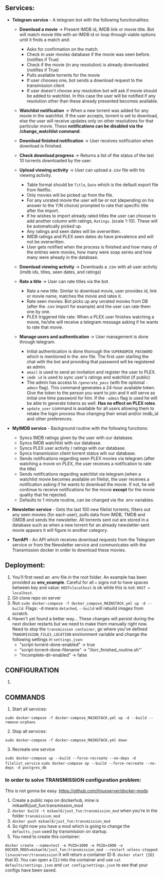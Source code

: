 ## Services:

- **Telegram service** - A telegram bot with the following functionalities:

    - **Download a movie** -> Present IMDB id, IMDB link or movie title.
        Bot will match movie title with an IMDB id or loop through viable options until 
    it finds a match and:
        - Asks for confirmation on the match.
        - Check in user movies database if the movie was seen before. (notifies if True)
        - Check if the movie (in any resolution) is already downloaded. (notifies if True)
        - Pulls available torrents for the movie
        - If user chooses one, bot sends a download request to the transmission client
        - If user doesn't choose any resolution bot will ask if movie should be added to 
      watchlist. In this case the user will be notified if any resolution other than these already
      presented becomes available.

    - **Watchlist notification** -> When a new torrent was added for any movie in the watchlist.
    If the user accepts, torrent is set to download, else the user will receive updates only on other
    resolutions for that particular movie. These **notifications can be disabled via the /change_watchlist
      command**.

    - **Download finished notification** -> User receives notification when download is finished.

    - **Check download progress** -> Returns a list of the status of the last 10 torrents downloaded
        by the user.

    - **Upload viewing activity** -> User can upload a .csv file with his viewing activity. 
      - Table format should be `Title`, `Date` which is the default export file from Netflix. 
      - Only movies will be picked 
    up from the file. 
      - For any unrated movie the user will be or not (depending on his answer to the Y/N choice) prompted 
    to rate that specific title after the import. 
      - If he wishes to import already rated titles the user can 
    choose to add another column with ratings, `Ratings`. (scale 1-10). These will be automatically picked up. 
      - Any ratings and seen dates will be overwritten. 
      - IMDB ratings and PLEX seen dates do have prevalence and will
    not be overwritten.
      - User gets notified when the process is finished and how many of the entries were movies, how many
    were soap series and how many were already in the database.
    
    - **Download viewing activity** -> Downloads a .csv with all user activity (imdb ids, titles, seen dates,
      and ratings)
    
    - **Rate a title** -> User can rate titles via the 
      bot.
        - Rate a new title: Similar to download movie, user provides id, link or movie name, matches
    the movie and rates it.
        - Rate seen movies: Bot picks up any unrated movies from DB (after the .csv import for example)
    and the user can rate them one by one.
        - PLEX triggered title rate: When a PLEX user finishes watching a movie, he/she will receive a
    telegram message asking if he wants to rate that movie.
        
    - **Manage users and authentication** -> User management is done through 
      telegram.
      - Initial authentication is done thorough the `SUPERADMIN_PASSWORD` which is mentioned in the
  .env file. The first user starting the chat with the bot and providing that password will be registered
  as admin.
      - `email` is used to send an invitation and register the user to PLEX.
      - `imdb id` is used to sync user's ratings and watchlist (if public)
      - The admin has access to `/generate_pass` (with the optional `-admin` flag). This command
      generates a 24-hour available token. Give the token to the person you want to join and it will 
        serve as initial one time password for him. If the `-admin` flag is used he will be able to generate
        tokens as well. **Has no effect on PLEX roles**.
      - `update_user` command is available for all users allowing them to retake the login process
        thus changing their email and/or imdb_id and other preferences.


- **MyIMDB service** - Background routine with the following 
   functions:
    - Syncs IMDB ratings given by the user with our database.
    - Syncs IMDB watchlist with our database.
    - Syncs PLEX user activity / ratings with our database.
    - Syncs transmission client torrent status wih our database.
    - Sends notifications regarding seen PLEX movies via telegram.(after watching a movie on PLEX, the user
       receives a notification to rate the title)
    - Sends notifications regarding watchlist via telegram.(when a watchlist movie becomes available on 
       filelist, the user receives a notification asking if he wants to download the movie. If not, he 
       will continue to receive notifications for the movie **except** for the movie quality that he rejected.
    - Defaults to 1 minute routine, can be changed via the .env variables.


- **Newsletter service** - Gets the last 100 new filelist torrents, filters out any seen movies (for each user),
    pulls data from IMDB, TMDB and OMDB and sends the newsletter. All torrents sent out are stored in a database
    such as when a new torrent for an already newsletter-sent movie appears it will figure in another category.
  

- **TorrAPI** - An API which receives download requests from the Telegram service or from the Newsletter service and
communicates with the Transmission docker in order to download these movies.


## Deployment:

1. You'll first need an .env file in the root folder. An example has been provided as **env_example**. Careful for 
   all `=` signs not to have spaces between key and value: `HOST=localhost` is ok while this is not: `HOST = localhost`.
2. Git clone repo on server
3. Run `sudo docker-compose -f docker_compose_MAINSTACK.yml up -d --build`. Flags: -d means `detached`, `--build` will 
   rebuild images from scratch.
4. Haven't yet found a better way... These changes will persist during the next docker restarts but we need
   to make them manually right now. Need to stop the `transmission container`, go where you've defined
 `TRANSMISSION_FILES_LOCATION` environment variable and change the following settings in `settings.json`:
   - "script-torrent-done-enabled" -> true
   - "script-torrent-done-filename" -> "/torr_finished_routine.sh"'
   - "incomplete-dir-enabled" -> false
    

## CONFIGURATION

1.
   

## COMMANDS

1. Start all services:

`sudo docker-compose -f docker-compose_MAINSTACK.yml up -d --build --remove-orphans`

2. Stop all services:

`sudo docker-compose -f docker-compose_MAINSTACK.yml down`

3. Recreate one service

`sudo docker-compose up --build --force-recreate --no-deps -d filelist_service`
`sudo docker-compose up --build --force-recreate --no-deps -d postgres_db`




### In order to solve TRANSMISSION configuration problem:

This is not gonna be easy. https://github.com/linuxserver/docker-mods 

1. Create a public repo on dockerhub, mine is mikael6/just_fun:transmission_mod
2. `docker build -t mikael6/just_fun:transmission_mod` when you're in the folder `transmission_mod`
3. `docker push mikael6/just_fun:transmission_mod`
4. So right now you have a mod which is going to change the `defaults.json` used by transmission on
startup.
5. You need to create this container:

`docker create --name=test -e PUID=1000 -e PGID=1000 -e DOCKER_MODS=mikael6/just_fun:transmission_mod --restart unless-stopped linuxserver/transmission`
It will return a container ID
6. `docker start {ID}` that ID. You can open a CLI into the container and use `cat defaults/settings.json` and `cat config/settings.json` to see that
your configs have been saved.



  


